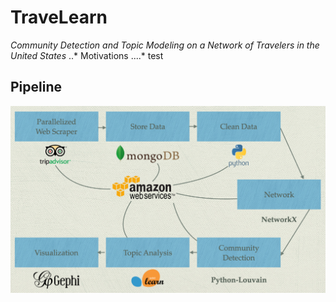 # TraveLearn

*Community Detection and Topic Modeling on a Network of Travelers in the United States*
..* Motivations
....* test

## Pipeline
![alt text](https://github.com/ochik100/TraveLearn/blob/master/graph/images/pipeline.png)

